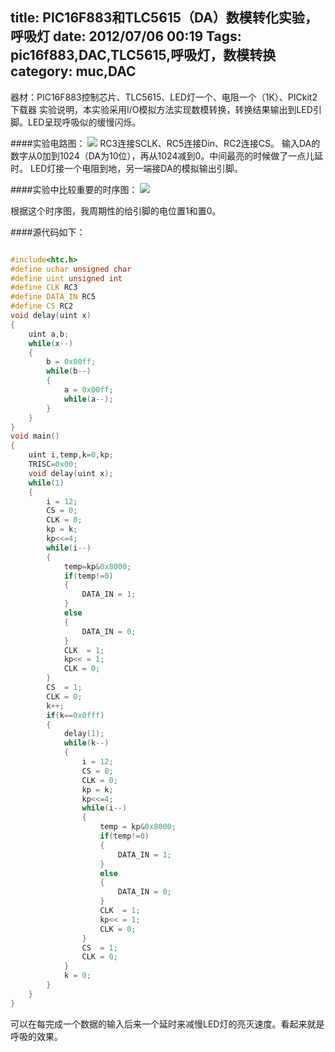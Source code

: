 title: PIC16F883和TLC5615（DA）数模转化实验，呼吸灯
date: 2012/07/06 00:19
Tags: pic16f883,DAC,TLC5615,呼吸灯，数模转换
category: muc,DAC
---

器材：PIC16F883控制芯片、TLC5615、LED灯一个、电阻一个（1K）、PICkit2下载器
实验说明，本实验采用I/O模拟方法实现数模转换，转换结果输出到LED引脚。LED呈现呼吸似的缓慢闪烁。


####实验电路图：
<img src="http://static.oschina.net/uploads/space/2012/0706/000802_06G5_185037.png">
RC3连接SCLK、RC5连接Din、RC2连接CS。
输入DA的数字从0加到1024（DA为10位），再从1024减到0。中间最亮的时候做了一点儿延时。
LED灯接一个电阻到地，另一端接DA的模拟输出引脚。


####实验中比较重要的时序图：
<img src="http://static.oschina.net/uploads/space/2012/0706/001439_hNfo_185037.png">


根据这个时序图，我周期性的给引脚的电位置1和置0。

####源代码如下：
```c

#include<htc.h>
#define uchar unsigned char
#define uint unsigned int
#define CLK RC3
#define DATA_IN RC5
#define CS RC2
void delay(uint x)
{
    uint a,b;
    while(x--)
    {
        b = 0x00ff;
        while(b--)
        {
            a = 0x00ff;
            while(a--);
        }
    }
}
void main()
{
    uint i,temp,k=0,kp;
    TRISC=0x00;
    void delay(uint x);
    while(1)
    {
        i = 12;
        CS = 0;
        CLK = 0;
        kp = k;
        kp<<=4;
        while(i--)
        {
            temp=kp&0x8000;
            if(temp!=0)
            {
                DATA_IN = 1;
            }
            else
            {
                DATA_IN = 0;
            }       
            CLK  = 1;
            kp<< = 1;
            CLK = 0;
        }
        CS  = 1;
        CLK = 0;
        k++;
        if(k==0x0fff)
        {
            delay(1);
            while(k--)
            {
                i = 12;
                CS = 0;
                CLK = 0;
                kp = k;
                kp<<=4;
                while(i--)
                {
                    temp = kp&0x8000;
                    if(temp!=0)
                    {                         
                        DATA_IN = 1;
                    }                    
                    else 
                    {
                        DATA_IN = 0;
                    }                     
                    CLK  = 1;                     
                    kp<< = 1;                     
                    CLK = 0;                 
                }                                 
                CS  = 1;                 
                CLK = 0;             
            }                     
            k = 0;         
        }     
    } 
}
```
可以在每完成一个数据的输入后来一个延时来减慢LED灯的亮灭速度。看起来就是呼吸的效果。
